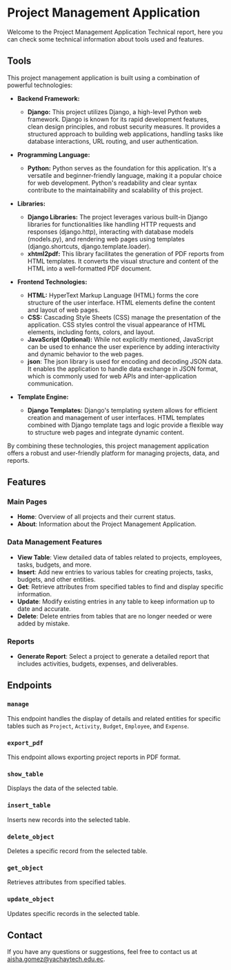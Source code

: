 # Project Management Application

Welcome to the Project Management Application Technical report, here you can check some technical information about tools used and features. 
## Tools

This project management application is built using a combination of powerful technologies:

* **Backend Framework:**
    * **Django:** This project utilizes Django, a high-level Python web framework. Django is known for its rapid development features, clean design principles, and robust security measures. It provides a structured approach to building web applications, handling tasks like database interactions, URL routing, and user authentication.

* **Programming Language:**
    * **Python:** Python serves as the foundation for this application. It's a versatile and beginner-friendly language, making it a popular choice for web development. Python's readability and clear syntax contribute to the maintainability and scalability of this project.

* **Libraries:**
    * **Django Libraries:** The project leverages various built-in Django libraries for functionalities like handling HTTP requests and responses (django.http), interacting with database models (models.py), and rendering web pages using templates (django.shortcuts, django.template.loader).
    * **xhtml2pdf:** This library facilitates the generation of PDF reports from HTML templates. It converts the visual structure and content of the HTML into a well-formatted PDF document.

* **Frontend Technologies:**
    * **HTML:** HyperText Markup Language (HTML) forms the core structure of the user interface. HTML elements define the content and layout of web pages.
    * **CSS:** Cascading Style Sheets (CSS) manage the presentation of the application. CSS styles control the visual appearance of HTML elements, including fonts, colors, and layout.
    * **JavaScript (Optional):** While not explicitly mentioned, JavaScript can be used to enhance the user experience by adding interactivity and dynamic behavior to the web pages.
    * **json**: The json library is used for encoding and decoding JSON data. It enables the application to handle data exchange in JSON format, which is commonly used for web APIs and inter-application communication.

* **Template Engine:**
    * **Django Templates:** Django's templating system allows for efficient creation and management of user interfaces. HTML templates combined with Django template tags and logic provide a flexible way to structure web pages and integrate dynamic content.

By combining these technologies, this project management application offers a robust and user-friendly platform for managing projects, data, and reports.

## Features

### Main Pages

- **Home**: Overview of all projects and their current status.
- **About**: Information about the Project Management Application.

### Data Management Features

- **View Table**: View detailed data of tables related to projects, employees, tasks, budgets, and more.
- **Insert**: Add new entries to various tables for creating projects, tasks, budgets, and other entities.
- **Get**: Retrieve attributes from specified tables to find and display specific information.
- **Update**: Modify existing entries in any table to keep information up to date and accurate.
- **Delete**: Delete entries from tables that are no longer needed or were added by mistake.

### Reports

- **Generate Report**: Select a project to generate a detailed report that includes activities, budgets, expenses, and deliverables.

## Endpoints

### `manage`

This endpoint handles the display of details and related entities for specific tables such as `Project`, `Activity`, `Budget`, `Employee`, and `Expense`.

### `export_pdf`

This endpoint allows exporting project reports in PDF format.

### `show_table`

Displays the data of the selected table.

### `insert_table`

Inserts new records into the selected table.

### `delete_object`

Deletes a specific record from the selected table.

### `get_object`

Retrieves attributes from specified tables.

### `update_object`

Updates specific records in the selected table.

## Contact

If you have any questions or suggestions, feel free to contact us at [aisha.gomez@yachaytech.edu.ec](mailto:aisha.gomez@yachaytech.edu.ec).
